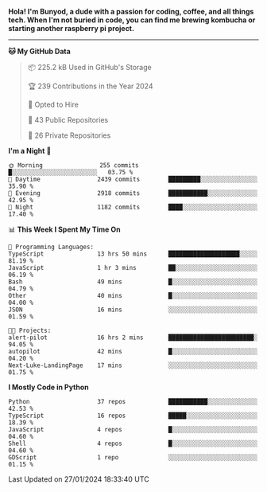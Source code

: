 <p>
<b>Hola! I'm Bunyod, a dude with a passion for coding, coffee, and all things tech. When I'm not buried in code, you can find me brewing kombucha or starting another raspberry pi project.</b>
</p>

---

<!--START_SECTION:waka-->
**🐱 My GitHub Data** 

> 📦 225.2 kB Used in GitHub's Storage 
 > 
> 🏆 239 Contributions in the Year 2024
 > 
> 💼 Opted to Hire
 > 
> 📜 43 Public Repositories 
 > 
> 🔑 26 Private Repositories 
 > 
**I'm a Night 🦉** 

```text
🌞 Morning                255 commits         █░░░░░░░░░░░░░░░░░░░░░░░░   03.75 % 
🌆 Daytime                2439 commits        █████████░░░░░░░░░░░░░░░░   35.90 % 
🌃 Evening                2918 commits        ███████████░░░░░░░░░░░░░░   42.95 % 
🌙 Night                  1182 commits        ████░░░░░░░░░░░░░░░░░░░░░   17.40 % 
```


📊 **This Week I Spent My Time On** 

```text
💬 Programming Languages: 
TypeScript               13 hrs 50 mins      ████████████████████░░░░░   81.19 % 
JavaScript               1 hr 3 mins         ██░░░░░░░░░░░░░░░░░░░░░░░   06.19 % 
Bash                     49 mins             █░░░░░░░░░░░░░░░░░░░░░░░░   04.79 % 
Other                    40 mins             █░░░░░░░░░░░░░░░░░░░░░░░░   04.00 % 
JSON                     16 mins             ░░░░░░░░░░░░░░░░░░░░░░░░░   01.59 % 

🐱‍💻 Projects: 
alert-pilot              16 hrs 2 mins       ████████████████████████░   94.05 % 
autopilot                42 mins             █░░░░░░░░░░░░░░░░░░░░░░░░   04.20 % 
Next-Luke-LandingPage    17 mins             ░░░░░░░░░░░░░░░░░░░░░░░░░   01.75 % 
```

**I Mostly Code in Python** 

```text
Python                   37 repos            ███████████░░░░░░░░░░░░░░   42.53 % 
TypeScript               16 repos            █████░░░░░░░░░░░░░░░░░░░░   18.39 % 
JavaScript               4 repos             █░░░░░░░░░░░░░░░░░░░░░░░░   04.60 % 
Shell                    4 repos             █░░░░░░░░░░░░░░░░░░░░░░░░   04.60 % 
GDScript                 1 repo              ░░░░░░░░░░░░░░░░░░░░░░░░░   01.15 % 
```




 Last Updated on 27/01/2024 18:33:40 UTC
<!--END_SECTION:waka-->
